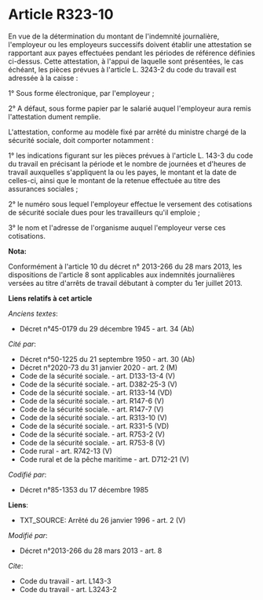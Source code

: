 # Article R323-10

En vue de la détermination du montant de l'indemnité journalière, l'employeur ou les employeurs successifs doivent établir
une attestation se rapportant aux payes effectuées pendant les périodes de référence définies ci-dessus. Cette attestation, à
l'appui de laquelle sont présentées, le cas échéant, les pièces prévues à l'article L. 3243-2 du code du travail est adressée
à la caisse : 

1° Sous forme électronique, par l'employeur ; 

2° A défaut, sous forme papier par le salarié auquel l'employeur aura remis l'attestation dument remplie. 

L'attestation, conforme au modèle fixé par arrêté du ministre chargé de la sécurité sociale, doit comporter notamment : 

1° les indications figurant sur les pièces prévues à l'article L. 143-3 du code du travail en précisant la période et le
nombre de journées et d'heures de travail auxquelles s'appliquent la ou les payes, le montant et la date de celles-ci, ainsi
que le montant de la retenue effectuée au titre des assurances sociales ;

2° le numéro sous lequel l'employeur effectue le versement des cotisations de sécurité sociale dues pour les travailleurs
qu'il emploie ;

3° le nom et l'adresse de l'organisme auquel l'employeur verse ces cotisations.

**Nota:**

Conformément à l'article 10 du décret n° 2013-266 du 28 mars 2013, les dispositions de l'article 8 sont applicables aux
indemnités journalières versées au titre d'arrêts de travail débutant à compter du 1er juillet 2013.

**Liens relatifs à cet article**

_Anciens textes_:

  - Décret n°45-0179 du 29 décembre 1945 - art. 34 (Ab)

_Cité par_:

  - Décret n°50-1225 du 21 septembre 1950 - art. 30 (Ab)
  - Décret n°2020-73 du 31 janvier 2020 - art. 2 (M)
  - Code de la sécurité sociale. - art. D133-13-4 (V)
  - Code de la sécurité sociale. - art. D382-25-3 (V)
  - Code de la sécurité sociale. - art. R133-14 (VD)
  - Code de la sécurité sociale. - art. R147-6 (V)
  - Code de la sécurité sociale. - art. R147-7 (V)
  - Code de la sécurité sociale. - art. R313-10 (V)
  - Code de la sécurité sociale. - art. R331-5 (VD)
  - Code de la sécurité sociale. - art. R753-2 (V)
  - Code de la sécurité sociale. - art. R753-8 (V)
  - Code rural - art. R742-13 (V)
  - Code rural et de la pêche maritime - art. D712-21 (V)

_Codifié par_:

  - Décret n°85-1353 du 17 décembre 1985

**Liens**:

  - TXT_SOURCE: Arrêté du 26 janvier 1996 - art. 2 (V)

_Modifié par_:

  - Décret n°2013-266 du 28 mars 2013 - art. 8

_Cite_:

  - Code du travail - art. L143-3
  - Code du travail - art. L3243-2
